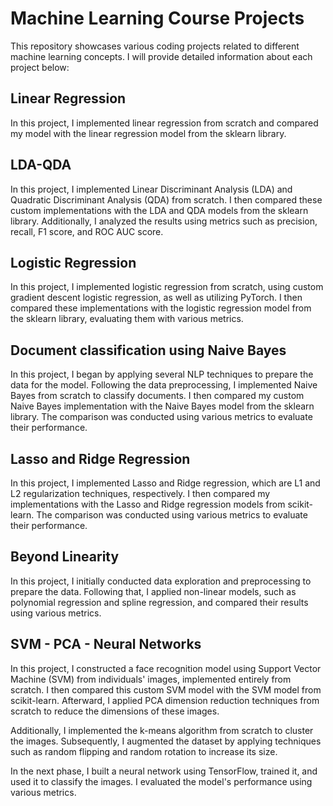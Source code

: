 # Machine Learning Course Projects
This repository showcases various coding projects related to different machine learning concepts. I will provide detailed information about each project below:
## Linear Regression
In this project, I implemented linear regression from scratch and compared my model with the linear regression model from the sklearn library.
## LDA-QDA
In this project, I implemented Linear Discriminant Analysis (LDA) and Quadratic Discriminant Analysis (QDA) from scratch. I then compared these custom implementations with the LDA and QDA models from the sklearn library. Additionally, I analyzed the results using metrics such as precision, recall, F1 score, and ROC AUC score.
## Logistic Regression
In this project, I implemented logistic regression from scratch, using custom gradient descent logistic regression, as well as utilizing PyTorch. I then compared these implementations with the logistic regression model from the sklearn library, evaluating them with various metrics.
## Document classification using Naive Bayes
In this project, I began by applying several NLP techniques to prepare the data for the model. Following the data preprocessing, I implemented Naive Bayes from scratch to classify documents. I then compared my custom Naive Bayes implementation with the Naive Bayes model from the sklearn library. The comparison was conducted using various metrics to evaluate their performance.
## Lasso and Ridge Regression
In this project, I implemented Lasso and Ridge regression, which are L1 and L2 regularization techniques, respectively. I then compared my implementations with the Lasso and Ridge regression models from scikit-learn. The comparison was conducted using various metrics to evaluate their performance.
## Beyond Linearity
In this project, I initially conducted data exploration and preprocessing to prepare the data. Following that, I applied non-linear models, such as polynomial regression and spline regression, and compared their results using various metrics.
## SVM - PCA - Neural Networks
In this project, I constructed a face recognition model using Support Vector Machine (SVM) from individuals' images, implemented entirely from scratch. I then compared this custom SVM model with the SVM model from scikit-learn. Afterward, I applied PCA dimension reduction techniques from scratch to reduce the dimensions of these images.

Additionally, I implemented the k-means algorithm from scratch to cluster the images. Subsequently, I augmented the dataset by applying techniques such as random flipping and random rotation to increase its size.

In the next phase, I built a neural network using TensorFlow, trained it, and used it to classify the images. I evaluated the model's performance using various metrics.

